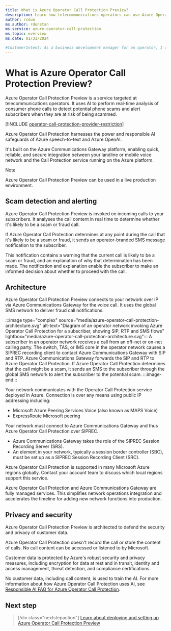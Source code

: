 ```yaml
---
title: What is Azure Operator Call Protection Preview?
description: Learn how telecommunications operators can use Azure Operator Call Protection Preview to detect fraud with AI.
author: rcdun
ms.author: rdunstan
ms.service: azure-operator-call-protection
ms.topic: overview
ms.date: 01/31/2024

#CustomerIntent: As a business development manager for an operator, I want to understand what Azure Operator Call Protection does so that I can decide whether it's right for my organization.
---
```


# What is Azure Operator Call Protection Preview?

Azure Operator Call Protection Preview is a service targeted at telecommunications operators. It uses AI to perform real-time analysis of consumer phone calls to detect potential phone scams and alert subscribers when they are at risk of being scammed.

[!INCLUDE [operator-call-protection-provider-restriction](includes/operator-call-protection-provider-restriction.md)]

Azure Operator Call Protection harnesses the power and responsible AI safeguards of Azure speech-to-text and Azure OpenAI.

It's built on the Azure Communications Gateway platform, enabling quick, reliable, and secure integration between your landline or mobile voice network and the Call Protection service running on the Azure platform.

> [!NOTE]
> Azure Operator Call Protection Preview can be used in a live production environment.

## Scam detection and alerting

Azure Operator Call Protection Preview is invoked on incoming calls to your subscribers.
It analyses the call content in real time to determine whether it's likely to be a scam or fraud call.

If Azure Operator Call Protection determines at any point during the call that it's likely to be a scam or fraud, it sends an operator-branded SMS message notification to the subscriber.

This notification contains a warning that the current call is likely to be a scam or fraud, and an explanation of why that determination has been made.
The notification and explanation enable the subscriber to make an informed decision about whether to proceed with the call.

## Architecture

Azure Operator Call Protection Preview connects to your network over IP via Azure Communications Gateway for the voice call. It uses the global SMS network to deliver fraud call notifications.

:::image type="complex" source="media/azure-operator-call-protection-architecture.svg" alt-text="Diagram of an operator network invoking Azure Operator Call Protection for a subscriber, showing SIP,  RTP and SMS flows" lightbox="media/azure-operator-call-protection-architecture.svg":::
    A subscriber in an operator network receives a call from an off-net or on-net calling party. The switch, TAS, or IMS core in the operator network causes a SIPREC recording client to contact Azure Communications Gateway with SIP and RTP. Azure Communications Gateway forwards the SIP and RTP to Azure Operator Call Protection. If Azure Operator Call Protection determines that the call might be a scam, it sends an SMS to the subscriber through the global SMS network to alert the subscriber to the potential scam.
:::image-end:::

Your network communicates with the Operator Call Protection service deployed in Azure.
Connection is over any means using public IP addressing including:
* Microsoft Azure Peering Services Voice (also known as MAPS Voice)
* ExpressRoute Microsoft peering

Your network must connect to Azure Communications Gateway and thus Azure Operator Call Protection over SIPREC.

- Azure Communications Gateway takes the role of the SIPREC Session Recording Server (SRS).
- An element in your network, typically a session border controller (SBC), must be set up as a SIPREC Session Recording Client (SRC).

Azure Operator Call Protection is supported in many Microsoft Azure regions globally. Contact your account team to discuss which local regions support this service.

Azure Operator Call Protection and Azure Communications Gateway are fully managed services. This simplifies network operations integration and accelerates the timeline for adding new network functions into production.

## Privacy and security

Azure Operator Call Protection Preview is architected to defend the security and privacy of customer data.

Azure Operator Call Protection doesn't record the call or store the content of calls. No call content can be accessed or listened to by Microsoft.

Customer data is protected by Azure's robust security and privacy measures, including encryption for data at rest and in transit, identity and access management, threat detection, and compliance certifications.

No customer data, including call content, is used to train the AI. For more information about how Azure Operator Call Protection uses AI, see [Responsible AI FAQ for Azure Operator Call Protection](responsible-ai-faq.md).

## Next step

> [!div class="nextstepaction"]
> [Learn about deploying and setting up Azure Operator Call Protection Preview](deployment-overview.md)
